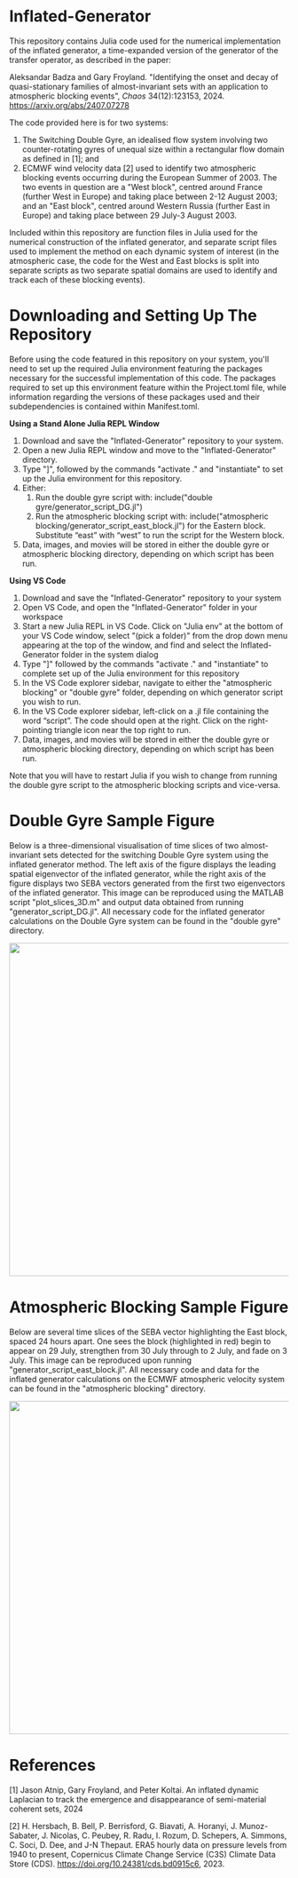 # Inflated-Generator
This repository contains Julia code used for the numerical implementation of the inflated generator, a time-expanded version of the generator of the transfer operator, as described in the paper:

Aleksandar Badza and Gary Froyland. "Identifying the onset and decay of quasi-stationary families of almost-invariant sets
with an application to atmospheric blocking events", <i>Chaos</i> 34(12):123153, 2024.  https://arxiv.org/abs/2407.07278

The code provided here is for two systems:

1. The Switching Double Gyre, an idealised flow system involving two counter-rotating gyres of unequal size within a rectangular flow domain as defined in [1]; and
2. ECMWF wind velocity data [2] used to identify two atmospheric blocking events occurring during the European Summer of 2003. The two events in question are a "West block", centred around France (further West in Europe) and taking place between 2-12 August 2003; and an "East block", centred around Western Russia (further East in Europe) and taking place between 29 July-3 August 2003.

Included within this repository are function files in Julia used for the numerical construction of the inflated generator, and separate script files used to implement the method on each dynamic system of interest (in the atmospheric case, the code for the West and East blocks is split into separate scripts as two separate spatial domains are used to identify and track each of these blocking events).

# Downloading and Setting Up The Repository

Before using the code featured in this repository on your system, you'll need to set up the required Julia environment featuring the packages necessary for the successful implementation of this code. The packages required to set up this environment feature within the Project.toml file, while information regarding the versions of these packages used and their subdependencies is contained within Manifest.toml.

**Using a Stand Alone Julia REPL Window**

1. Download and save the "Inflated-Generator" repository to your system.
2. Open a new Julia REPL window and move to the "Inflated-Generator" directory.
3. Type "]", followed by the commands "activate ." and "instantiate" to set up the Julia environment for this repository.
4. Either:
    1. Run the double gyre script with: include("double gyre/generator_script_DG.jl")
    2. Run the atmospheric blocking script with: include("atmospheric blocking/generator_script_east_block.jl") for the Eastern block.  Substitute “east” with “west” to run the script for the Western block.
5. Data, images, and movies will be stored in either the double gyre or atmospheric blocking directory, depending on which script has been run.

**Using VS Code**

1. Download and save the "Inflated-Generator" repository to your system
2. Open VS Code, and open the "Inflated-Generator" folder in your workspace
3. Start a new Julia REPL in VS Code. Click on "Julia env" at the bottom of your VS Code window, select "(pick a folder)" from the drop down menu appearing at the top of the window, and find and select the Inflated-Generator folder in the system dialog
4. Type "]" followed by the commands "activate ." and "instantiate" to complete set up of the Julia environment for this repository
5. In the VS Code explorer sidebar, navigate to either the "atmospheric blocking" or "double gyre" folder, depending on which generator script you wish to run. 
6. In the VS Code explorer sidebar, left-click on a .jl file containing the word “script”. The code should open at the right. Click on the right-pointing triangle icon near the top right to run.
7. Data, images, and movies will be stored in either the double gyre or atmospheric blocking directory, depending on which script has been run.

Note that you will have to restart Julia if you wish to change from running the double gyre script to the atmospheric blocking scripts and vice-versa.

# Double Gyre Sample Figure
Below is a three-dimensional visualisation of time slices of two almost-invariant sets detected for the switching Double Gyre system using the inflated generator method. The left axis of the figure displays the leading spatial eigenvector of the inflated generator, while the right axis of the figure displays two SEBA vectors generated from the first two eigenvectors of the inflated generator. This image can be reproduced using the MATLAB script "plot_slices_3D.m" and output data obtained from running "generator_script_DG.jl". All necessary code for the inflated generator calculations on the Double Gyre system can be found in the "double gyre" directory.

<img src = "https://github.com/gfroyland/Inflated-Generator/assets/168791783/9c79fbd8-ee85-4250-be97-03af57e6221e" width=600 >

# Atmospheric Blocking Sample Figure
Below are several time slices of the SEBA vector highlighting the East block, spaced 24 hours apart.  One sees the block (highlighted in red) begin to appear on 29 July, strengthen from 30 July through to 2 July, and fade on 3 July. This image can be reproduced upon running "generator_script_east_block.jl". All necessary code and data for the inflated generator calculations on the ECMWF atmospheric velocity system can be found in the "atmospheric blocking" directory.

<img src = "https://github.com/gfroyland/Inflated-Generator/assets/168791783/95bcbd8b-103d-45cf-bbff-024be94c851e" width=600 >

# References

[1] Jason Atnip, Gary Froyland, and Peter Koltai. An inflated dynamic Laplacian to track the emergence and disappearance of semi-material coherent sets, 2024

[2] H. Hersbach, B. Bell, P. Berrisford, G. Biavati, A. Horanyi, J. Munoz-Sabater, J. Nicolas, C. Peubey, R. Radu, I. Rozum, D. Schepers, A. Simmons, C. Soci, D. Dee, and J-N Thepaut. ERA5 hourly data on pressure levels from 1940 to present, Copernicus Climate Change Service (C3S) Climate Data Store (CDS). https://doi.org/10.24381/cds.bd0915c6, 2023.
